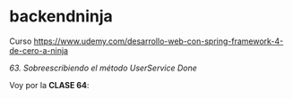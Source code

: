 # backendninja
Curso  https://www.udemy.com/desarrollo-web-con-spring-framework-4-de-cero-a-ninja


*63. Sobreescribiendo el método UserService Done*

Voy por la **CLASE 64**:

